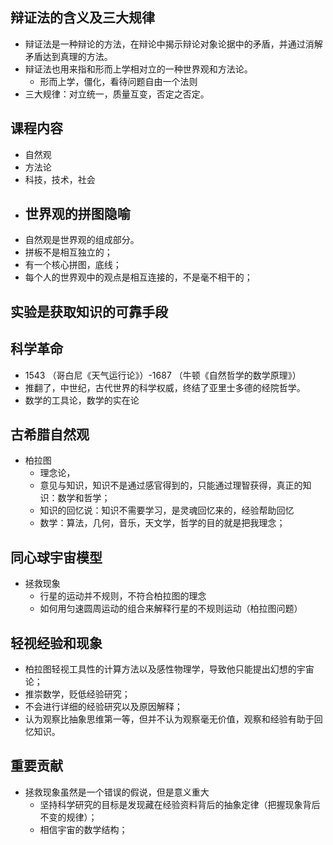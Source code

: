 ## 辩证法的含义及三大规律
- 辩证法是一种辩论的方法，在辩论中揭示辩论对象论据中的矛盾，并通过消解矛盾达到真理的方法。
- 辩证法也用来指和形而上学相对立的一种世界观和方法论。
	- 形而上学，僵化，看待问题自由一个法则
- 三大规律：对立统一，质量互变，否定之否定。
## 课程内容 
- 自然观
- 方法论
- 科技，技术，社会
- ## 世界观的拼图隐喻
- 自然观是世界观的组成部分。
- 拼板不是相互独立的；
- 有一个核心拼图，底线；
- 每个人的世界观中的观点是相互连接的，不是毫不相干的；
## 实验是获取知识的可靠手段
## 科学革命
- 1543 （哥白尼《天气运行论》）-1687 （牛顿《自然哲学的数学原理》）
- 推翻了，中世纪，古代世界的科学权威，终结了亚里士多德的经院哲学。
- 数学的工具论，数学的实在论
## 古希腊自然观
-  柏拉图
	- 理念论，
	- 意见与知识，知识不是通过感官得到的，只能通过理智获得，真正的知识：数学和哲学；
	- 知识的回忆说：知识不需要学习，是灵魂回忆来的，经验帮助回忆
	- 数学：算法，几何，音乐，天文学，哲学的目的就是把我理念；
## 同心球宇宙模型
- 拯救现象
	- 行星的运动并不规则，不符合柏拉图的理念
	- 如何用匀速圆周运动的组合来解释行星的不规则运动（柏拉图问题）
## 轻视经验和现象
- 柏拉图轻视工具性的计算方法以及感性物理学，导致他只能提出幻想的宇宙论；
- 推崇数学，贬低经验研究；
- 不会进行详细的经验研究以及原因解释；
- 认为观察比抽象思维第一等，但并不认为观察毫无价值，观察和经验有助于回忆知识。
## 重要贡献
- 拯救现象虽然是一个错误的假说，但是意义重大
	- 坚持科学研究的目标是发现藏在经验资料背后的抽象定律（把握现象背后不变的规律）；
	- 相信宇宙的数学结构；
